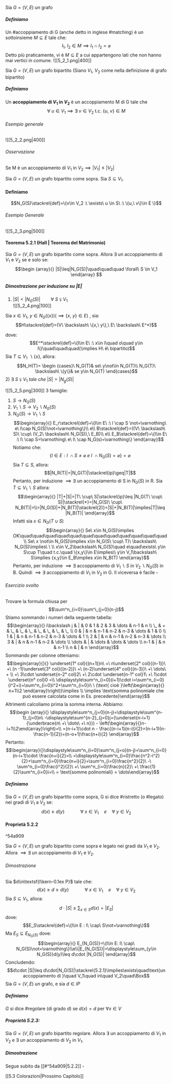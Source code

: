 Sia $G=(V, E)$ un grafo
##### Definiamo
Un #accoppiamento di G (anche detto in inglese #matching) è un sottoinsieme $M\subseteq E$ tale che:$$l_1,\ l_2 \in M\implies l_1 \cap l_2=\varnothing$$
Detto più praticamente, vi è $M \subseteq E$ a cui appartengono lati che non hanno mai vertici in comune.
![[5_2_1.png|400]]



Sia $G=(V,E)$ un grafo bipartito (Siano $V_1,\ V_2$ come nella definizione di grafo bipartito)
##### Definiamo
Un **accoppiamento di $V_1$  in $V_2$** è un accoppiamento M di G tale che $$\forall\ u \in V_1\implies\exists\ v \in V_2 \text{ t.c. } \{u,\ v\}\in M$$ 
###### Esempio generale
![[5_2_2.png|400]]



###### Osservazione
Se M è un accoppiamento di $V_1$ in $V_2\implies |V_1|\leq|V_2|$ 


Sia $G=(V, E)$ un grafo bipartito come sopra.
Sia $S\subseteq V_1$.
#### Definiamo
$$N_G(S)\stackrel{def}=\{v\in V_2 :\ \exists\ u \in S\ :\ \{u,\ v\}\in E \}$$
###### Esempio Generale

![[5_2_3.png|500]]



#### Teorema 5.2.1 (Hall | Teorema del Matrimonio)
Sia $G=(V, E)$ un grafo bipartito come sopra. Allora $\exists$ un accoppiamento di $V_1$ e $V_2$ se e solo se:$$\begin {array}{}
|S|\leq|N_G(S)|\quad\quad\quad \forall\ S \in V_1
\end{array} $$
##### Dimostrazione per induzione su |E|
1) $|S|<|N_G(S)|\quad\quad\forall\ S \subsetneqq V_1$  
![[5_2_4.png|100]]

Sia $x\in V_1,\ y\in N_G(\{x\}) (\implies \{x,\ y\}\in E)$ , sia:$$H\stackrel{def}=(V\ \backslash\ \{x,\ y\},\ E\ \backslash\ E^*)$$

dove:$$E^*\stackrel{def}=\{l\in E\ :\ x\in l\quad o\quad y\in l\}\quad\quad\quad(\implies H\ è\ bipartito)$$
Sia $T\subseteq V_1\ \backslash \{x\}$, allora:$$N_H(T)= \begin {cases}\ N_G(T)& se\ y\not\in N_G(T)\\
N_G(T)\ \backslash\ \{y\}& se y\in N_G(T)
\end{cases}$$
2) $\exists\ S\subsetneqq V_1\ tale\ che\ |S|=|N_g(S)|$ 

   ![[5_2_5.png|300]]
   3 famiglie:
1) $S\to N_{G}(S)$
2) $V_{1}\backslash S\to V_{2}\backslash N_{G}(S)$
3) $N_{G}(S)\to V_{1}\backslash S$
$$\begin{array}{}
E_r\stackrel{def}=\{l\in E\ :\ l \cap S \not=\varnothing\ e\ l\cap N_G(S)\not=\varnothing\}\\
e\\
B\stackrel{def}=((V\ \backslash\ S)\ \cup\ (V_2\ \backslash\ N_G(S)),\ E_B)\\
e\\
E_B\stackrel{def}=\{l\in E\ :\ l\ \cap S=\varnothing\ e\ l\ \cap N_G(s)=\varnothing\}
\end{array}$$
Notiamo che: 
$$\{l\in E : l\ \cap S\not=\varnothing\ e\ l\ \cap N_G(S)=\varnothing\}=\varnothing$$
Sia $T\subseteq S$, allora:$$|N_R(T)|=|N_G(T)|\stackrel{ip}\geq|T|$$
Pertanto, per induzione $\implies\exists$ un accoppiamento di S in $N_G(S)$ in R.
Sia $T\subseteq V_1\ \backslash\ S$  allora:$$\begin{array}{}
|T|+|S|=|T\ \cup\ S|\stackrel{ip}\leq |N_G(T\ \cup\ S)|\stackrel{*}=|N_G(S)\ \cup\ N_B(T)|=\\=|N_G(S)|+|N_B(T)|\stackrel{2)}=|S|+|N_B(T)|\implies|T|\leq |N_B(T)|
\end{array}$$
Infatti sia $x\in N_{G}(T\cup S)$ $$\begin{array}{}
Se\ x\in N_G(S)\implies OK\quad\quad\quad\quad\quad\quad\quad\quad\quad\quad\quad\quad\\
Se\ x \not\in N_G(S)\implies x\in N_G(S\ \cup\ T)\ \backslash\ N_G(S)\implies\ \ \\
x\in V_2\backslash\ N_G(S)\quad e\quad\exists\ y\in S\cup T\quad t.c.\quad \{x,y\}\in E\implies\\
y\in V_1\backslash\ S\implies {x,y}\in E_B\implies x\in N_B(T)
\end{array}$$
Pertanto, per induzione $\implies \exists$  accoppiamento di $V_1\ \backslash\ S$ in $V_2\ \backslash\ N_G(S)$ in B.
Quindi $\implies\exists$  accoppiamento di $V_1$ in $V_2$ in G.
Il viceversa è facile $\square$ 

###### Esercizio svolto
Trovare la formula chiusa per$$\sum^n_{i=0}\sum^i_{j=0}(n-j)$$
Stiamo sommando i numeri della seguente tabella: $$\begin{array}{}
    i\backslash j & | & 0 & 1 & 2 & 3 & \dots & n-1 & n \\
     \_ & + & \_ & \_ & \_ & \_ & \_ & \_  & \_ \\
    0 & | & n & n-1 & n-2 & n-3 & \dots & 1 & 0 \\
    1 & | & n & n-1 & n-2 & n-3 & \dots & 1 \\
    2 & | & n & n-1 & n-2 & n-3 & \dots  \\
    3 & | & n & n-1 & n-2 & \dots  \\
    \dots & | & \dots & \dots & \dots \\
    n-1 & | & n & n-1  \\
    n & | & n 
\end{array}$$
Sommando per colonne otteniamo:$$\begin{array}{}{}
\underset{1° col}{(n+1)}n\ +\ n\underset{2° col}{(n-1)}\ +\ (n -1)\underset{3° col}{(n-2)}\ +\ (n-2)\underset{4° col}{(n-3)}\ +\ \dots\ +  \\
 +\ 3\cdot \underset{n-2° col}2\ +\ 2\cdot \underset{n-1° col}1\ +\ 1\cdot \underset{n° col}0 =\\
\displaystyle\sum^n_{i=0}(i+1)\cdot i=\sum^n_{i=0}(i^2+i)=\sum^n_{i=0}i^2+\sum^n_{i=0}i\ \  (\text{ cioè }\left(\begin{array}{}
    n+1\\2
\end{array}\right))\implies \\
\implies \text{somma polinomiale che può essere calcolata come in Es. precedente}\end{array}$$
Altrimenti calcoliamo prima la somma interna. Abbiamo:$$\begin {array}{}
\displaystyle\sum^n_{j=0}(n-j)=\displaystyle\sum^{n-1}_{j=0}n\ -\displaystyle\sum^{n-2}_{j=0}j=(\underset{n-i+1}{\underbrace{n\ +\ \dots\ +\ n}}) - 
\left(\begin{array}{}n-i+1\\2\end{array}\right)=\\
=(n-i+1)\cdot n - \frac{(n-i+1)(n-i)}{2}=(n-i+1)(n-\frac{n-1}{2})=(n-o+1)\frac{n+i}{2}
\end{array}$$
Pertanto:$$\begin{array}{}\displaystyle\sum^n_{i=0}\sum^n_{j=o}(n-j)=\sum^n_{i=0}(n-i+1)\cdot \frac{n+i}{2}=\\
=\displaystyle\sum^n_{i=0}\frac{n^2-i^2}{2}+\sum^n_{i=0}\frac{n+i}{2}=\sum^n_{i=0}\frac{n^2}{2}\ -\ \sum^n_{i=0}\frac{i^2}{2}\ +\ \sum^n_{i=0}\frac{n}{2}\ +\ \frac{1}{2}\sum^n_{i=0}i=\\
= \text{somme polinomiali} = \dots\end{array}$$


##### Definiamo
Sia $G=(V,E)$ un grafo bipartito come sopra, G si dice #ristretto (o #legato) nei gradi di $V_1$ a $V_2$ se:$$d(x)\geq d(y)\quad\quad\quad\forall\ x\in V_1\quad e\quad\forall\ y \in V_2$$
#### Proprietà 5.2.2

^54a909

Sia $G=(V,E)$ un grafo bipartito come sopra e legato nei gradi da $V_1$ e $V_2$. Allora $\implies\exists$ un accoppiamento di $V_1$ e $V_2$.

###### Dimostrazione
Sia $d\in\textsf{I\kern-0.1ex P}$ tale che:$$d(x)\geq d\geq d(y)\quad\quad\quad\forall\ x\in V_1\quad e\quad \forall\ y\in V_2$$
Sia $S\subseteq V_1$, allora:$$d\cdot|S|\leq\sum_{x\in S}d(x)=|E_S|$$
dove:$$E_S\stackrel{def}=\{l\in E : l\ \cap\ S\not=\varnothing\}$$
Ma $E_S\subseteq E_{N_G(S)}$ dove:$$\begin{array}{}
E_{N_G(S)}=\{l\in E: l\ \cap\ N_G(S)\not=\varnothing\}\\e\\|E_{N_G(S)}|=\displaystyle\sum_{y\in N_G(S)}d(y)\leq d\cdot |N_G(S)|
\end{array}$$
Concludendo:$$d\cdot |S|\leq d\cdot|N_G(S)|\stackrel{5.2.1}\implies\exists\quad\text{un accoppiamento di }\quad V_1\quad in\quad V_2\quad\Box$$
Sia $G=(V,E)$ un grafo, e sia $d\in IP$
##### Definiamo
$G$ si dice #regolare (di grado $d$) 
se $d(x)=d$ per $\forall x\in V$
##### Proprietà 5.2.3:
Sia $G=(V,E)$ un grafo bipartito regolare.
Allora $\exists$ un accoppiamento di $V_{1}$ in $V_{2}$ e $\exists$ un 
accoppiamento di $V_{2}$ in $V_{1}$.
##### Dimostrazione
Segue subito da [[#^54a909|5.2.2]] $\square$ 

[[5.3 Colorazioni|Prossimo Capitolo]]